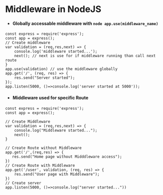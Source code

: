 # Middleware in NodeJS
* #### Globally accessable middleware with ```node app.use(middleware_name) ```
```node
const express = require('express');
const app = express();
// Create middleware
var validation = (req,res,next) => {
    console.log('middleware started...');
    next(); // next is use for if middleware running than call next route
}
app.use(validation) // use the middleware globally
app.get('/', (req, res) => {
    res.send("Server started");
});
app.listen(5000, ()=>console.log('server started at 5000'));
```

* #### Middleware used for specific Route 
```node
const express = require('express');
const app = express();

// Create Middleware 
var validation = (req,res,next) => {
    console.log("Middleware started...");
    next();
}

// Create Route without Middleware
app.get('/',(req,res) => {
   res.send("Home page without Midddleware access"); 
})
// Create Route with Middleware
app.get('/user', validation, (req, res) => {
    res.send("User page with Middleware");
})
// Create server
app.listen(5000, ()=>console.log("server started..."))

```
